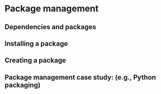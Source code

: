 # Package management
## Dependencies and packages
## Installing a package
## Creating a package
## Package management case study: (e.g., Python packaging)
